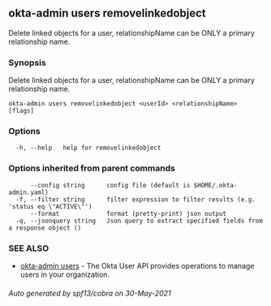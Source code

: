 ## okta-admin users removelinkedobject

Delete linked objects for a user, relationshipName can be ONLY a primary relationship name.

### Synopsis

Delete linked objects for a user, relationshipName can be ONLY a primary relationship name.

```
okta-admin users removelinkedobject <userId> <relationshipName> [flags]
```

### Options

```
  -h, --help   help for removelinkedobject
```

### Options inherited from parent commands

```
      --config string      config file (default is $HOME/.okta-admin.yaml)
  -f, --filter string      filter expression to filter results (e.g. 'status eq \"ACTIVE\"')
      --format             format (pretty-print) json output
  -q, --jsonquery string   Json query to extract specified fields from a response object ()
```

### SEE ALSO

* [okta-admin users](okta-admin_users.md)	 - The Okta User API provides operations to manage users in your organization.

###### Auto generated by spf13/cobra on 30-May-2021

